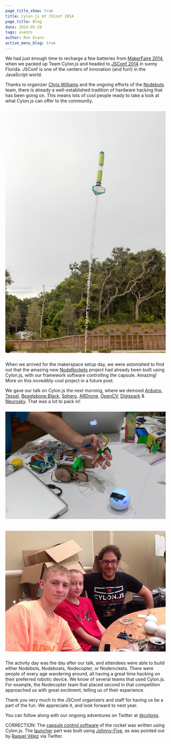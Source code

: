 ```yaml
---
page_title_show: true
title: Cylon.js At JSConf 2014
page_title: Blog
date: 2014-05-29
tags: events
author: Ron Evans
active_menu_blog: true
---
```


We had just enough time to recharge a few batteries from [MakerFaire 2014](http://makerfaire.com), when we packed up Team Cylon.js and headed to [JSConf 2014](http://2014.jsconf.us/) in sunny Florida. JSConf is one of the centers of innovation (and fun!) in the JavaScript world. 

Thanks to organizer [Chris Williams](https://twitter.com/voodootikigod) and the ongoing efforts of the [Nodebots](http://nodebots.io/) team, there is already a well-established tradition of hardware hacking that has been going on. This means lots of cool people ready to take a look at what Cylon.js can offer to the community.

<a href="https://m.flickr.com/#/photos/matthewbergman/14117245499/in/set-72157644963162553/"><img src="/images/blog/cylonjs-noderockets-jsconf-2014.jpg" alt="Cylon.js Noderockets JSConf 2014" style="margin: 10px 0;"></a>

When we arrived for the makerspace setup day, we were astonished to find out that the amazing new [NodeRockets](http://www.noderockets.com/) project had already been built using Cylon.js, with our framework software controlling the capsule. Amazing! More on this incredibly cool project in a future post. 

We gave our talk on Cylon.js the next morning, where we demoed [Arduino](http://www.arduino.cc/), [Tessel](https://tessel.io/), [Beaglebone Black](http://beagleboard.org/), [Sphero](http://www.gosphero.com/sphero-2-0/), [ARDrone](http://ardrone2.parrot.com/), [OpenCV](http://opencv.org/), [Digispark](http://digistump.com/products/1) & [Neurosky](http://store.neurosky.com/products/mindwave-1). That was a lot to pack in!

<a href="https://m.flickr.com/#/photos/matthewbergman/14302013242/in/set-72157644963162553/"><img src="/images/blog/cylonjs-jsconf-2014-nodebots.jpg" alt="Cylon.js JSConf 2014 Nodebots" style="margin: 10px 0;"></a>

<img src="/images/blog/cylonjs-jsconf-2014-kids.jpg" alt="Cylon.js JSConf 2014 Kids" style="margin: 10px 0;">

The activity day was the day after our talk, and attendees were able to build either Nodebots, Nodeboats, Nodecopter, or Noderockets. There were people of every age wandering around, all having a great time hacking on their preferred robotic device. We know of several teams that used Cylon.js. For example, the Nodecopter team that placed second in that competition approached us with great excitment, telling us of their experience.

Thank you very much to the JSConf organizers and staff for having us be a part of the fun. We appreciate it, and look forward to next year.

You can follow along with our ongoing adventures on Twitter at [@cylonjs](http://twitter.com/cylonjs).

CORRECTION: The [capsule control software](https://github.com/noderockets/noderocket-rocket) of the rocket was written using Cylon.js. The [launcher](https://github.com/noderockets/noderocket-launcher) part was built using [Johnny-Five](https://github.com/rwaldron/johnny-five), as was pointed out by [Raquel Vélez](https://twitter.com/rockbot) via Twitter.
